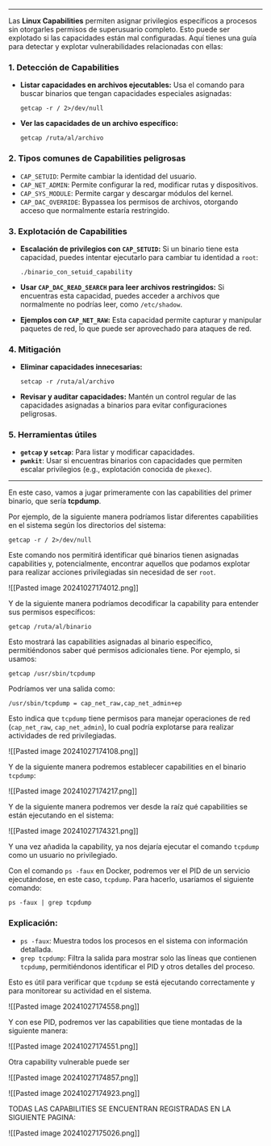 
-------

Las **Linux Capabilities** permiten asignar privilegios específicos a procesos sin otorgarles permisos de superusuario completo. Esto puede ser explotado si las capacidades están mal configuradas. Aquí tienes una guía para detectar y explotar vulnerabilidades relacionadas con ellas:

### 1. **Detección de Capabilities**

- **Listar capacidades en archivos ejecutables:** Usa el comando para buscar binarios que tengan capacidades especiales asignadas:
   
    `getcap -r / 2>/dev/null`
    
- **Ver las capacidades de un archivo específico:**

    `getcap /ruta/al/archivo`
    

### 2. **Tipos comunes de Capabilities peligrosas**

- `CAP_SETUID`: Permite cambiar la identidad del usuario.
- `CAP_NET_ADMIN`: Permite configurar la red, modificar rutas y dispositivos.
- `CAP_SYS_MODULE`: Permite cargar y descargar módulos del kernel.
- `CAP_DAC_OVERRIDE`: Bypassea los permisos de archivos, otorgando acceso que normalmente estaría restringido.

### 3. **Explotación de Capabilities**

- **Escalación de privilegios con `CAP_SETUID`:** Si un binario tiene esta capacidad, puedes intentar ejecutarlo para cambiar tu identidad a `root`:
    
    
    `./binario_con_setuid_capability`
    
- **Usar `CAP_DAC_READ_SEARCH` para leer archivos restringidos:** Si encuentras esta capacidad, puedes acceder a archivos que normalmente no podrías leer, como `/etc/shadow`.
- **Ejemplos con `CAP_NET_RAW`:** Esta capacidad permite capturar y manipular paquetes de red, lo que puede ser aprovechado para ataques de red.

### 4. **Mitigación**

- **Eliminar capacidades innecesarias:**
    
    `setcap -r /ruta/al/archivo`
    
- **Revisar y auditar capacidades:** Mantén un control regular de las capacidades asignadas a binarios para evitar configuraciones peligrosas.

### 5. **Herramientas útiles**

- **`getcap` y `setcap`**: Para listar y modificar capacidades.
- **`pwnkit`**: Usar si encuentras binarios con capacidades que permiten escalar privilegios (e.g., explotación conocida de `pkexec`).


--------

En este caso, vamos a jugar primeramente con las capabilities del primer binario, que sería **tcpdump**.

Por ejemplo, de la siguiente manera podríamos listar diferentes capabilities en el sistema según los directorios del sistema:

`getcap -r / 2>/dev/null`

Este comando nos permitirá identificar qué binarios tienen asignadas capabilities y, potencialmente, encontrar aquellos que podamos explotar para realizar acciones privilegiadas sin necesidad de ser `root`.

![[Pasted image 20241027174012.png]]

Y de la siguiente manera podríamos decodificar la capability para entender sus permisos específicos:



`getcap /ruta/al/binario`

Esto mostrará las capabilities asignadas al binario específico, permitiéndonos saber qué permisos adicionales tiene. Por ejemplo, si usamos:


`getcap /usr/sbin/tcpdump`

Podríamos ver una salida como:


`/usr/sbin/tcpdump = cap_net_raw,cap_net_admin+ep`

Esto indica que `tcpdump` tiene permisos para manejar operaciones de red (`cap_net_raw`, `cap_net_admin`), lo cual podría explotarse para realizar actividades de red privilegiadas.

![[Pasted image 20241027174108.png]]

Y de la siguiente manera podremos establecer capabilities en el binario `tcpdump`:

![[Pasted image 20241027174217.png]]

Y de la siguiente manera podremos ver desde la raíz qué capabilities se están ejecutando en el sistema:

![[Pasted image 20241027174321.png]]

Y una vez añadida la capability, ya nos dejaría ejecutar el comando `tcpdump` como un usuario no privilegiado.

Con el comando `ps -faux` en Docker, podremos ver el PID de un servicio ejecutándose, en este caso, `tcpdump`. Para hacerlo, usaríamos el siguiente comando:

`ps -faux | grep tcpdump`

### Explicación:

- `ps -faux`: Muestra todos los procesos en el sistema con información detallada.
- `grep tcpdump`: Filtra la salida para mostrar solo las líneas que contienen `tcpdump`, permitiéndonos identificar el PID y otros detalles del proceso.

Esto es útil para verificar que `tcpdump` se está ejecutando correctamente y para monitorear su actividad en el sistema.


![[Pasted image 20241027174558.png]]

Y con ese PID, podremos ver las capabilities que tiene montadas de la siguiente manera:

![[Pasted image 20241027174551.png]]

Otra capability vulnerable puede ser

![[Pasted image 20241027174857.png]]

![[Pasted image 20241027174923.png]]

TODAS LAS CAPABILITIES SE ENCUENTRAN REGISTRADAS EN LA SIGUIENTE PAGINA:

![[Pasted image 20241027175026.png]]


